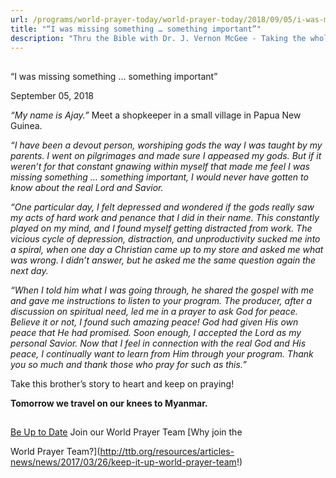 ```yaml
---
url: /programs/world-prayer-today/world-prayer-today/2018/09/05/i-was-missing-something-something-important
title: "“I was missing something … something important”"
description: "Thru the Bible with Dr. J. Vernon McGee - Taking the whole Word to the whole world"
---
```







## 
 “I was missing something … something important”


September 05, 2018




*“My name is Ajay.”* Meet a shopkeeper in a small village in Papua New Guinea. 


*“I have been a devout person, worshiping gods the way I was taught by my parents. I went on pilgrimages and made sure I appeased my gods. But if it weren’t for that constant gnawing within myself that made me feel I was missing something … something important, I would never have gotten to know about the real Lord and Savior.* 


*“One particular day, I felt depressed and wondered if the gods really saw my acts of hard work and penance that I did in their name. This constantly played on my mind, and I found myself getting distracted from work. The vicious cycle of depression, distraction, and unproductivity sucked me into a spiral, when one day a Christian came up to my store and asked me what was wrong. I didn’t answer, but he asked me the same question again the next day.*


*“When I told him what I was going through, he shared the gospel with me and gave me instructions to listen to your program. The producer, after a discussion on spiritual need, led me in a prayer to ask God for peace. Believe it or not, I found such amazing peace! God had given His own peace that He had promised. Soon enough, I accepted the Lord as my personal Savior. Now that I feel in connection with the real God and His peace, I continually want to learn from Him through your program. Thank you so much and thank those who pray for such as this.”*


Take this brother’s story to heart and keep on praying! 


**Tomorrow we travel on our knees to Myanmar.** 







## 




[Be Up to Date](http://feeds.feedburner.com/WorldPrayerToday "World Prayer Today RSS Feed")
Join our World Prayer Team
[Why join the  

World Prayer Team?](http://ttb.org/resources/articles-news/news/2017/03/26/keep-it-up-world-prayer-team!)




